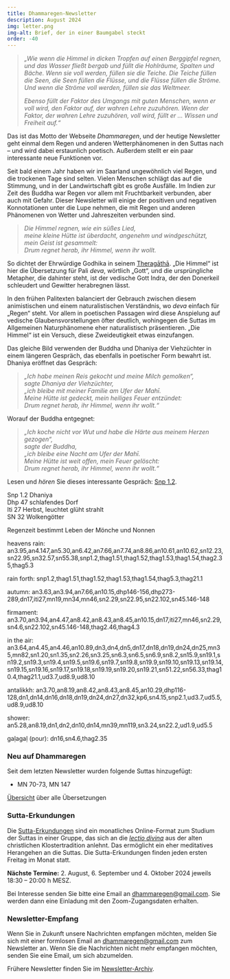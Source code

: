 ```yaml
---
title: Dhammaregen-Newsletter
description: August 2024
img: letter.png
img-alt: Brief, der in einer Baumgabel steckt
order: -40
---
```


> *„Wie wenn die Himmel in dicken Tropfen auf einen Berggipfel regnen, und das Wasser fließt bergab und füllt die Hohlräume, Spalten und Bäche. Wenn sie voll werden, füllen sie die Teiche. Die Teiche füllen die Seen, die Seen füllen die Flüsse, und die Flüsse füllen die Ströme. Und wenn die Ströme voll werden, füllen sie das Weltmeer.*
> 
> *Ebenso füllt der Faktor des Umgangs mit guten Menschen, wenn er voll wird, den Faktor auf, der wahren Lehre zuzuhören. Wenn der Faktor, der wahren Lehre zuzuhören, voll wird, füllt er … Wissen und Freiheit auf.“*

Das ist das Motto der Webseite *Dhammaregen*, und der heutige Newsletter geht einmal dem Regen und anderen Wetterphänomenen in den Suttas nach – und wird dabei erstaunlich poetisch. Außerdem stellt er ein paar interessante neue Funktionen vor.

Seit bald einem Jahr haben wir im Saarland ungewöhnlich viel Regen, und die trockenen Tage sind selten. Vielen Menschen schlägt das auf die Stimmung, und in der Landwirtschaft gibt es große Ausfälle. Im Indien zur Zeit des Buddha war Regen vor allem mit Fruchtbarkeit verbunden, aber auch mit Gefahr. Dieser Newsletter will einige der positiven und negativen Konnotationen unter die Lupe nehmen, die mit Regen und anderen Phänomenen von Wetter und Jahreszeiten verbunden sind.

>*Die Himmel regnen, wie ein süßes Lied,*  
>*meine kleine Hütte ist überdacht, angenehm und windgeschützt,*  
>*mein Geist ist gesammelt:*  
>*Drum regnet herab, ihr Himmel, wenn ihr wollt.*

So dichtet der Ehrwürdige Godhika in seinem [Theragāthā](#/sutta/thag1.51/de/sabbamitta). „Die Himmel“ ist hier die Übersetzung für Pali *deva*, wörtlich „Gott“, und die ursprüngliche Metapher, die dahinter steht, ist der vedische Gott Indra, der den Donerkeil schleudert und Gewitter herabregnen lässt.

In den frühen Palitexten balanciert der Gebrauch zwischen diesem animistischen und einem naturalistischen Verständnis, wo *deva* einfach für „Regen“ steht. Vor allem in poetischen Passagen wird diese Anspielung auf vedische Glaubensvorstellungen öfter deutlich, wohingegen die Suttas im Allgemeinen Naturphänomene eher naturalistisch präsentieren. „Die Himmel“ ist ein Versuch, diese Zweideutigkeit etwas einzufangen.

Das gleiche Bild verwenden der Buddha und Dhaniya der Viehzüchter in einem längeren Gespräch, das ebenfalls in poetischer Form bewahrt ist. Dhaniya eröffnet das Gespräch:

>*„Ich habe meinen Reis gekocht und meine Milch gemolken“,*  
>*sagte Dhaniya der Viehzüchter,*  
>*„ich bleibe mit meiner Familie am Ufer der Mahī.*  
>*Meine Hütte ist gedeckt, mein heiliges Feuer entzündet:*  
>*Drum regnet herab, ihr Himmel, wenn ihr wollt.“*

Worauf der Buddha entgegnet:

>*„Ich koche nicht vor Wut und habe die Härte aus meinem Herzen gezogen“,*  
>*sagte der Buddha,*  
>*„ich bleibe eine Nacht am Ufer der Mahī.*  
>*Meine Hütte ist weit offen, mein Feuer gelöscht:*  
>*Drum regnet herab, ihr Himmel, wenn ihr wollt.“*

Lesen und *hören* Sie dieses interessante Gespräch: [Snp 1.2](#/sutta/snp1.2/de/sabbamitta).

Snp 1.2 Dhaniya  
Dhp 47 schlafendes Dorf  
Iti 27 Herbst, leuchtet glüht strahlt  
SN 32 Wolkengötter  

Regenzeit bestimmt Leben der Mönche und Nonnen

heavens rain: an3.95,an4.147,an5.30,an6.42,an7.66,an7.74,an8.86,an10.61,an10.62,sn12.23,sn22.95,sn32.57,sn55.38,snp1.2,thag1.51,thag1.52,thag1.53,thag1.54,thag2.35,thag5.3  

rain forth: snp1.2,thag1.51,thag1.52,thag1.53,thag1.54,thag5.3,thag21.1  

autumn: an3.63,an3.94,an7.66,an10.15,dhp146-156,dhp273-289,dn17,iti27,mn19,mn34,mn46,sn2.29,sn22.95,sn22.102,sn45.146-148  

firmament: an3.70,an3.94,an4.47,an8.42,an8.43,an8.45,an10.15,dn17,iti27,mn46,sn2.29,sn4.6,sn22.102,sn45.146-148,thag2.46,thag4.3  

in the air: an3.64,an4.45,an4.46,an10.89,dn3,dn4,dn5,dn17,dn18,dn19,dn24,dn25,mn35,mn82,sn1.20,sn1.35,sn2.26,sn3.25,sn6.3,sn6.5,sn6.9,sn8.2,sn15.9,sn19.1,sn19.2,sn19.3,sn19.4,sn19.5,sn19.6,sn19.7,sn19.8,sn19.9,sn19.10,sn19.13,sn19.14,sn19.15,sn19.16,sn19.17,sn19.18,sn19.19,sn19.20,sn19.21,sn51.22,sn56.33,thag10.4,thag21.1,ud3.7,ud8.9,ud8.10  

antalikkh: an3.70,an8.19,an8.42,an8.43,an8.45,an10.29,dhp116-128,dn1,dn14,dn16,dn18,dn19,dn24,dn27,dn32,kp6,sn4.15,snp2.1,ud3.7,ud5.5,ud8.9,ud8.10  

shower: an5.28,an8.19,dn1,dn2,dn10,dn14,mn39,mn119,sn3.24,sn22.2,ud1.9,ud5.5  

gaḷagaḷ (pour): dn16,sn4.6,thag2.35  

### Neu auf Dhammaregen

Seit dem letzten Newsletter wurden folgende Suttas hinzugefügt:

- MN 70-73, MN 147

[Übersicht](#/wiki/uebersetzung/uebersicht) über alle Übersetzungen

### Sutta-Erkundungen 

Die [Sutta-Erkundungen](#/wiki/erkundung) sind ein monatliches Online-Format zum Studium der Suttas in einer Gruppe, das sich an die [*lectio divina*](https://de.wikipedia.org/wiki/Lectio_divina) aus der alten christlichen Klostertradition anlehnt. Das ermöglicht ein eher meditatives Herangehen an die Suttas. Die Sutta-Erkundungen finden jeden ersten Freitag im Monat statt. 

**Nächste Termine:** 2. August, 6. September und 4. Oktober 2024 jeweils 18:30 – 20:00 h MESZ.

Bei Interesse senden Sie bitte eine Email an [dhammaregen@gmail.com](mailto:dhammaregen@gmail.com). Sie werden dann eine Einladung mit den Zoom-Zugangsdaten erhalten.

### Newsletter-Empfang

Wenn Sie in Zukunft unsere Nachrichten empfangen möchten, melden Sie sich mit einer formlosen Email an [dhammaregen@gmail.com](mailto:dhammaregen@gmail.com) zum Newsletter an. Wenn Sie die Nachrichten nicht mehr empfangen möchten, senden Sie eine Email, um sich abzumelden. 

Frühere Newsletter finden Sie im [Newsletter-Archiv](#/wiki/news/inhalt).